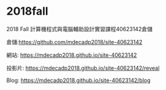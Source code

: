 # 2018fall
2018 Fall 計算機程式與電腦輔助設計實習課程40623142倉儲

倉儲:https://github.com/mdecadp2018/site-40623142

網站: https://mdecadp2018.github.io/site-40623142

投影片: https://mdecadp2018.github.io/site-40623142/reveal

Blog: https://mdecadp2018.github.io/site-40623142/blog
